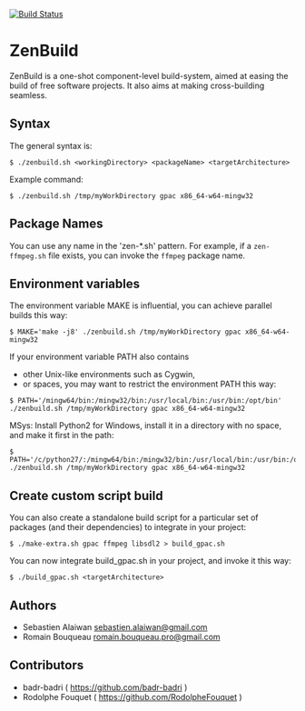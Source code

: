 [![Build Status](https://travis-ci.org/gpac/zenbuild.svg?branch=master)](https://travis-ci.org/gpac/zenbuild)

# ZenBuild

ZenBuild is a one-shot component-level build-system, aimed at easing the build of free software projects.
It also aims at making cross-building seamless.

Syntax
------

The general syntax is:
```
$ ./zenbuild.sh <workingDirectory> <packageName> <targetArchitecture>
```

Example command:
```
$ ./zenbuild.sh /tmp/myWorkDirectory gpac x86_64-w64-mingw32
```

Package Names
-------------

You can use any name in the 'zen-*.sh' pattern. For example, if a ```zen-ffmpeg.sh``` file exists, you can invoke the ```ffmpeg``` package name.

Environment variables
---------------------

The environment variable MAKE is influential, you can achieve parallel builds this way:
```
$ MAKE='make -j8' ./zenbuild.sh /tmp/myWorkDirectory gpac x86_64-w64-mingw32
```

If your environment variable PATH also contains
 - other Unix-like environments such as Cygwin,
 - or spaces,
you may want to restrict the environment PATH this way:
```
$ PATH='/mingw64/bin:/mingw32/bin:/usr/local/bin:/usr/bin:/opt/bin' ./zenbuild.sh /tmp/myWorkDirectory gpac x86_64-w64-mingw32
```

MSys: Install Python2 for Windows, install it in a directory with no space, and make it first in the path:
```
$ PATH='/c/python27/:/mingw64/bin:/mingw32/bin:/usr/local/bin:/usr/bin:/opt/bin' ./zenbuild.sh /tmp/myWorkDirectory gpac x86_64-w64-mingw32
```

Create custom script build
--------------------------

You can also create a standalone build script for a particular set of packages (and
their dependencies) to integrate in your project:
```
$ ./make-extra.sh gpac ffmpeg libsdl2 > build_gpac.sh
```

You can now integrate build_gpac.sh in your project, and invoke it this way:
```
$ ./build_gpac.sh <targetArchitecture>
```

Authors
-------

- Sebastien Alaiwan <sebastien.alaiwan@gmail.com>
- Romain Bouqueau <romain.bouqueau.pro@gmail.com>

Contributors
------------

- badr-badri ( https://github.com/badr-badri )
- Rodolphe Fouquet ( https://github.com/RodolpheFouquet )
